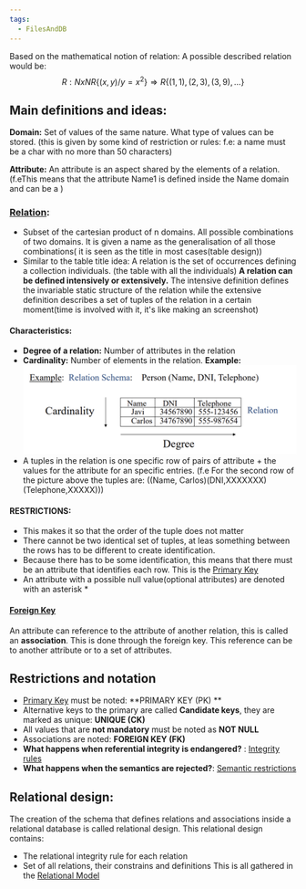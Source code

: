 ```yaml
---
tags:
  - FilesAndDB
---
```

Based on the mathematical notion of relation: 
A possible described relation would be:
$$
R: N xN R\{(x,y)/ y = x^2\} \Rightarrow R\{(1,1), (2,3), (3,9),...\}
$$
## Main definitions and ideas: 
**Domain:** Set of values of the same nature. What type of values can be stored. (this is given by some kind of restriction or rules: f.e: a name must be a char with no more than 50 characters)

**Attribute:** An attribute is an aspect shared by the elements of a 
relation. (f.eThis means that the attribute Name1 is defined inside the Name domain and can be a )
### [Relation](Relation):
+ Subset of the cartesian product of n domains. All possible combinations of two domains. It is given a name as the generalisation of all those combinations( it is seen as the title in most cases(table design))
+ Similar to the table title idea: A relation is the set of occurrences defining a collection individuals. (the table with all the individuals)
**A relation can be defined intensively or extensively.** The intensive definition defines the invariable static structure of the relation while the extensive definition describes a set of tuples of the relation in a certain moment(time is involved with it, it's like making an screenshot)


#### Characteristics: 
+ **Degree of a relation:** Number of attributes in the relation
+ **Cardinality:** Number of elements in the relation. 
**Example:**
	![Pasted image 20240225180934](../99%20-%20Meta/0.%20Attachments/Pasted%20image%2020240225180934.png)
+ A tuples in the relation is one specific row of pairs of attribute + the values for the attribute for an specific entries. (f.e For the second row of the picture above the tuples are: ((Name, Carlos)(DNI,XXXXXXX)(Telephone,XXXXX))) 
#### RESTRICTIONS:
 + This makes it so that the order of the tuple does not matter
+ There cannot be two identical set of tuples, at leas something between the rows has to be different to create identification.
+ Because there has to be some identification, this means that there must be an attribute that identifies each row. This is the [Primary Key](Primary%20Key.md)
+ An attribute with a possible null value(optional attributes) are denoted with an asterisk *
#### [Foreign Key](Foreign%20Key.md)
An attribute can reference to the attribute of another relation, this is called an **association**. This is done through the foreign key. This reference can be to another attribute or to a set of attributes. 

## Restrictions and notation
+ [Primary Key](Primary%20Key.md) must be noted: **PRIMARY KEY (PK) **  
+ Alternative keys to the primary are called **Candidate keys**, they are marked as unique: **UNIQUE (CK)**
+ All values that are **not mandatory** must be noted as **NOT NULL**
+ Associations are noted: **FOREIGN KEY (FK)**
+ **What happens when referential integrity is endangered?** : [Integrity rules](Integrity%20rules.md)
+ **What happens when the semantics are rejected?**: [Semantic restrictions](Semantic%20restrictions.md)
## Relational design: 
The creation of the schema that defines relations and associations inside a relational database is called relational design. This relational design contains: 
+ The relational integrity rule for each relation
+ Set of all relations, their constrains and definitions
This is all gathered in the [Relational Model](Relational%20Model.md)
